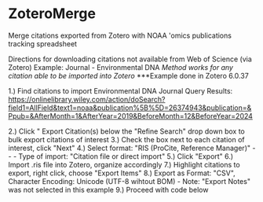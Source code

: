# ZoteroMerge
Merge citations exported from Zotero with NOAA 'omics publications tracking spreadsheet

Directions for downloading citations not available from Web of Science (via Zotero)
Example: Journal - Environmental DNA 
*Method works for any citation able to be imported into Zotero* 
***Example done in Zotero 6.0.37

1.) Find citations to import
Environmental DNA Journal Query Results: https://onlinelibrary.wiley.com/action/doSearch?field1=AllField&text1=noaa&publication%5B%5D=26374943&publication=&Ppub=&AfterMonth=1&AfterYear=2019&BeforeMonth=12&BeforeYear=2024

2.) Click " Export Citation(s) below the "Refine Search" drop down box to bulk export citations of interest
3.) Check the box next to each citation of interest, click "Next"
4.) Select format: "RIS (ProCite, Reference Manager)" - - - Type of import: "Citation file or direct import"
5.) Click "Export"
6.) Import .ris file into Zotero, organize accordingly
7.) Highlight citations to export, right click, choose "Export Items"
8.) Export as Format: "CSV", Character Encoding: Unicode (UTF-8 wihtout BOM) - Note: "Export Notes" was not selected in this example
9.) Proceed with code below
